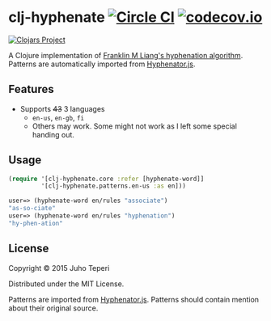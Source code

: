 # clj-hyphenate [![Circle CI](https://circleci.com/gh/Deraen/clj-hyphenate.svg?style=shield)](https://circleci.com/gh/Deraen/clj-hyphenate) [![codecov.io](http://codecov.io/github/Deraen/clj-hyphenate/coverage.svg?branch=master)](http://codecov.io/github/Deraen/clj-hyphenate?branch=master)

[![Clojars Project](http://clojars.org/deraen/clj-hyphenate/latest-version.svg)](http://clojars.org/deraen/clj-hyphenate)

A Clojure implementation of [Franklin M Liang's hyphenation algorithm][2].
Patterns are automatically imported from [Hyphenator.js][1].

## Features

- Supports ~~43~~ 3 languages
  - `en-us`, `en-gb`, `fi`
  - Others may work. Some might not work as I left some special handing out.

## Usage

```clj
(require '[clj-hyphenate.core :refer [hyphenate-word]]
         '[clj-hyphenate.patterns.en-us :as en]))

user=> (hyphenate-word en/rules "associate")
"as-so-ciate"
user=> (hyphenate-word en/rules "hyphenation")
"hy-phen-ation"
```

## License

Copyright © 2015 Juho Teperi

Distributed under the MIT License.

Patterns are imported from [Hyphenator.js][1]. Patterns should contain
mention about their original source.

[1]: http://mnater.github.io/Hyphenator/
[2]: http://www.tug.org/docs/liang/
